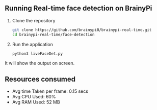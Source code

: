 ## Running Real-time face detection on BrainyPi
1. Clone the repository
   ```sh
   git clone https://github.com/brainypi0/brainypi-real-time.git
   cd brainypi-real-time/face-detection
   ```
2. Run the application
   ```sh 
   python3 liveFaceDet.py
   ```

It will show the output on screen.

## Resources consumed

- Avg time Taken per frame: 0.15 secs
- Avg CPU Used: 60%
- Avg RAM Used: 52 MB
